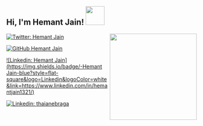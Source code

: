 <h2> Hi, I'm Hemant Jain! <img src="https://media.giphy.com/media/mGcNjsfWAjY5AEZNw6/giphy.gif" width="50"></h2>
<!-- Hemant Jain Image Inserted -->
<img align='right' src="https://lh3.googleusercontent.com/a/AEdFTp7_kNYMEC5TbOUYpk3EmaHHBztTyJvbjNOlbRkO5Q=s360-p-rw-no" width="230">

<!--<p><em> Full Stack Web Developer at <a href="http://www.unb.br">University of Brasilia</a><img src="https://media.giphy.com/media/fYSnHlufseco8Fh93Z/giphy.gif" width="30"></br>Developer Consultant at <a href="https://www.thoughtworks.com">ThoughtWorks</a><img src="https://media.giphy.com/media/WUlplcMpOCEmTGBtBW/giphy.gif" width="30"> 
</em></p>
-->

[![Twitter: Hemant Jain](https://img.shields.io/twitter/follow/hemantjain1321?style=social)](https://twitter.com/hemantjain1321)

[![GitHub Hemant Jain](https://img.shields.io/github/followers/jain-hemant?label=follow&style=social)](https://github.com/jain-hemant)



[![Linkedin: Hemant Jain](https://img.shields.io/badge/-Hemant Jain-blue?style=flat-square&logo=Linkedin&logoColor=white&link=https://www.linkedin.com/in/hemantjain1321/)](https://www.linkedin.com/in/hemantjain1321/)


[![Linkedin: thaianebraga](https://img.shields.io/badge/-thaianebraga-blue?style=flat-square&logo=Linkedin&logoColor=white&link=https://www.linkedin.com/in/thaianebraga/)](https://www.linkedin.com/in/thaianebraga/)
